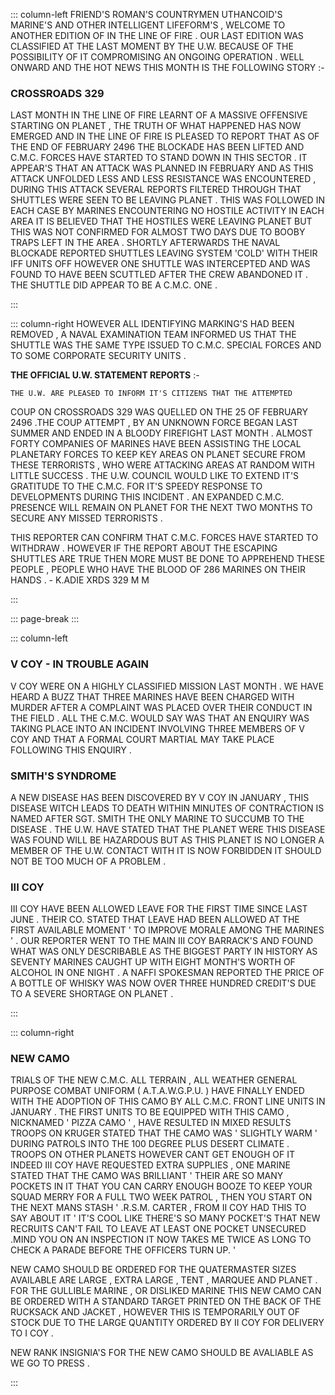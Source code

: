::: column-left
FRIEND'S ROMAN'S COUNTRYMEN UTHANCOID'S MARINE'S AND OTHER INTELLIGENT
LIFEFORM'S , WELCOME TO ANOTHER EDITION OF IN THE LINE OF FIRE . OUR
LAST EDITION WAS CLASSIFIED AT THE LAST MOMENT BY THE U.W. BECAUSE
OF THE POSSIBILITY OF IT COMPROMISING AN ONGOING OPERATION . WELL
ONWARD AND THE HOT NEWS THIS MONTH IS THE FOLLOWING STORY :-

### CROSSROADS 329 

 LAST MONTH IN THE LINE OF FIRE LEARNT OF A MASSIVE OFFENSIVE STARTING
ON PLANET , THE TRUTH OF WHAT HAPPENED HAS NOW EMERGED AND IN THE
LINE OF FIRE IS PLEASED TO REPORT THAT AS OF THE END OF FEBRUARY 2496
THE BLOCKADE HAS BEEN LIFTED AND C.M.C. FORCES HAVE STARTED TO STAND
DOWN IN THIS SECTOR . IT APPEAR'S THAT AN ATTACK WAS PLANNED IN FEBRUARY
AND AS THIS ATTACK UNFOLDED LESS AND LESS RESISTANCE WAS ENCOUNTERED
, DURING THIS ATTACK SEVERAL REPORTS FILTERED THROUGH THAT SHUTTLES
WERE SEEN TO BE LEAVING PLANET . THIS WAS FOLLOWED IN EACH CASE BY
MARINES ENCOUNTERING NO HOSTILE ACTIVITY IN EACH AREA IT IS BELIEVED
THAT THE HOSTILES WERE LEAVING PLANET BUT THIS WAS NOT CONFIRMED FOR
ALMOST TWO DAYS DUE TO BOOBY TRAPS LEFT IN THE AREA . SHORTLY AFTERWARDS
THE NAVAL BLOCKADE REPORTED SHUTTLES LEAVING SYSTEM 'COLD' WITH THEIR
IFF UNITS OFF HOWEVER ONE SHUTTLE WAS INTERCEPTED AND WAS FOUND TO
HAVE BEEN SCUTTLED AFTER THE CREW ABANDONED IT . THE SHUTTLE DID APPEAR
TO BE  A C.M.C. ONE .

:::

::: column-right
 HOWEVER ALL IDENTIFYING MARKING'S HAD BEEN REMOVED ,  A NAVAL EXAMINATION
TEAM INFORMED US THAT THE SHUTTLE WAS THE SAME TYPE ISSUED TO C.M.C.
SPECIAL FORCES AND TO SOME CORPORATE SECURITY UNITS .

**THE OFFICIAL U.W. STATEMENT REPORTS** :-

    THE U.W. ARE PLEASED TO INFORM IT'S CITIZENS THAT THE ATTEMPTED
COUP ON CROSSROADS 329 WAS QUELLED ON THE 25 OF FEBRUARY 2496 .THE
COUP ATTEMPT , BY AN UNKNOWN FORCE BEGAN LAST SUMMER AND ENDED IN
A BLOODY FIREFIGHT LAST MONTH . ALMOST FORTY COMPANIES OF MARINES
HAVE BEEN ASSISTING THE LOCAL PLANETARY FORCES TO KEEP KEY AREAS ON
PLANET SECURE FROM THESE TERRORISTS , WHO WERE ATTACKING AREAS AT
RANDOM WITH LITTLE SUCCESS . THE U.W. COUNCIL WOULD LIKE TO EXTEND
IT'S GRATITUDE TO THE C.M.C. FOR IT'S SPEEDY RESPONSE TO DEVELOPMENTS
DURING THIS INCIDENT . AN EXPANDED C.M.C. PRESENCE WILL REMAIN ON
PLANET FOR THE NEXT TWO MONTHS TO SECURE ANY MISSED TERRORISTS .

 THIS REPORTER CAN CONFIRM THAT C.M.C. FORCES HAVE STARTED TO WITHDRAW
. HOWEVER IF THE REPORT ABOUT THE ESCAPING SHUTTLES ARE TRUE THEN
MORE MUST BE DONE TO APPREHEND THESE PEOPLE , PEOPLE WHO HAVE THE
BLOOD OF 286 MARINES ON THEIR HANDS   .  - K.ADIE XRDS 329 M M


:::

::: page-break
:::

::: column-left
### V COY - IN TROUBLE AGAIN

 V COY WERE ON A HIGHLY CLASSIFIED MISSION LAST MONTH . WE HAVE HEARD
A BUZZ THAT THREE MARINES HAVE BEEN CHARGED WITH MURDER AFTER A COMPLAINT
WAS PLACED OVER THEIR CONDUCT IN THE FIELD . ALL THE C.M.C. WOULD
SAY WAS THAT AN ENQUIRY WAS TAKING PLACE INTO AN INCIDENT  INVOLVING
THREE MEMBERS OF V COY AND THAT A FORMAL COURT MARTIAL MAY TAKE PLACE
FOLLOWING THIS ENQUIRY .

### SMITH'S SYNDROME 

  A NEW DISEASE HAS BEEN DISCOVERED BY V COY IN JANUARY , THIS DISEASE
WITCH LEADS TO DEATH WITHIN MINUTES OF CONTRACTION IS NAMED AFTER
SGT. SMITH THE ONLY MARINE TO SUCCUMB TO THE DISEASE . THE U.W. HAVE
STATED THAT THE PLANET WERE THIS DISEASE WAS FOUND WILL BE HAZARDOUS
BUT AS THIS PLANET IS NO LONGER A MEMBER OF THE U.W. CONTACT WITH
IT IS NOW FORBIDDEN IT SHOULD NOT BE TOO MUCH OF A PROBLEM .

### III COY 

 III COY HAVE BEEN ALLOWED LEAVE FOR THE FIRST TIME SINCE LAST JUNE
 . THEIR CO. STATED THAT LEAVE HAD BEEN ALLOWED AT THE FIRST AVAILABLE
MOMENT  ' TO IMPROVE MORALE AMONG THE MARINES ' . OUR REPORTER WENT
TO THE MAIN III COY BARRACK'S  AND FOUND WHAT WAS ONLY DESCRIBABLE
AS THE BIGGEST PARTY IN HISTORY AS SEVENTY MARINES CAUGHT UP WITH
 EIGHT MONTH'S WORTH OF ALCOHOL IN ONE NIGHT . A NAFFI SPOKESMAN REPORTED
THE PRICE OF A BOTTLE OF WHISKY WAS NOW OVER THREE HUNDRED CREDIT'S
DUE TO A SEVERE SHORTAGE ON PLANET .

:::

::: column-right
### NEW CAMO

TRIALS OF THE NEW C.M.C. ALL TERRAIN , ALL WEATHER GENERAL PURPOSE
COMBAT UNIFORM  ( A.T.A.W.G.P.U. ) HAVE FINALLY ENDED WITH THE ADOPTION
OF THIS CAMO BY ALL C.M.C. FRONT LINE UNITS IN JANUARY . THE FIRST
UNITS TO BE EQUIPPED WITH THIS CAMO , NICKNAMED ' PIZZA CAMO ' , HAVE
RESULTED IN MIXED RESULTS TROOPS ON KRUGER STATED THAT THE CAMO WAS
' SLIGHTLY WARM ' DURING PATROLS INTO THE 100 DEGREE PLUS DESERT CLIMATE
. TROOPS ON OTHER PLANETS HOWEVER CANT GET ENOUGH OF IT INDEED III
COY HAVE REQUESTED EXTRA SUPPLIES , ONE MARINE STATED THAT THE CAMO
WAS BRILLIANT ' THEIR ARE SO MANY POCKETS IN IT THAT YOU CAN CARRY
ENOUGH BOOZE TO KEEP YOUR SQUAD MERRY FOR A FULL TWO WEEK PATROL ,
THEN YOU START ON THE NEXT MANS STASH ' .R.S.M. CARTER , FROM II COY
HAD THIS TO  SAY ABOUT IT ' IT'S COOL LIKE THERE'S SO MANY POCKET'S
THAT NEW RECRUITS CAN'T FAIL TO LEAVE AT LEAST ONE POCKET UNSECURED
.MIND YOU ON AN INSPECTION IT NOW TAKES ME TWICE AS LONG TO CHECK
A PARADE BEFORE THE OFFICERS TURN UP. '

NEW CAMO SHOULD BE ORDERED FOR THE QUATERMASTER SIZES AVAILABLE ARE
LARGE , EXTRA LARGE , TENT , MARQUEE AND PLANET . FOR THE GULLIBLE
MARINE , OR DISLIKED MARINE THIS NEW CAMO CAN BE ORDERED WITH A STANDARD
TARGET PRINTED ON THE BACK OF THE RUCKSACK AND JACKET , HOWEVER THIS
IS TEMPORARILY OUT OF STOCK DUE TO THE LARGE QUANTITY ORDERED BY II
COY FOR DELIVERY TO I COY .

NEW RANK INSIGNIA'S FOR THE NEW CAMO SHOULD BE AVALIABLE AS WE GO
TO PRESS .


:::
